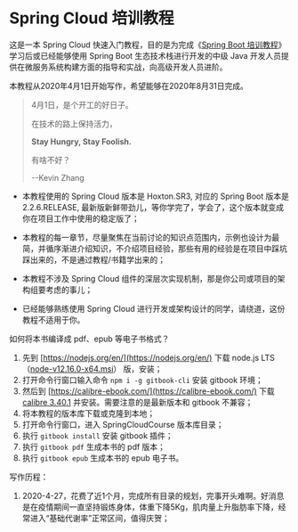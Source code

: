 # Spring Cloud 培训教程
这是一本 Spring Cloud 快速入门教程，目的是为完成《[Spring Boot 培训教程](https://github.com/gyzhang/SpringBootCourse)》学习后或已经能够使用 Spring Boot 生态技术栈进行开发的中级 Java 开发人员提供在微服务系统构建方面的指导和实战，向高级开发人员进阶。

本教程从2020年4月1日开始写作，希望能够在2020年8月31日完成。

> 4月1日，是个开工的好日子。
>
> 在技术的路上保持活力，
>
> **Stay Hungry, Stay Foolish.**
>
> 有啥不好？
>
> --Kevin Zhang

- 本教程使用的 Spring Cloud 版本是 Hoxton.SR3, 对应的 Spring Boot 版本是 2.2.6.RELEASE, 最新版新鲜带劲儿，等你学完了，学会了，这个版本就变成你在项目工作中使用的稳定版了；

- 本教程的每一章节，尽量聚焦在当前讨论的知识点范围内，示例也设计为最简，并循序渐进介绍知识，不介绍项目经验，那些有用的经验是在项目中踩坑踩出来的，不是通过教程/书籍学出来的；

- 本教程不涉及 Spring Cloud 组件的深层次实现机制，那是你公司或项目的架构组要考虑的事儿；

- 已经能够熟练使用 Spring Cloud 进行开发或架构设计的同学，请绕道，这份教程不适用于你。

如何将本书编译成 pdf、epub 等电子书格式？

1. 先到 [https://nodejs.org/en/](https://nodejs.org/en/) 下载 node.js LTS（[node-v12.16.0-x64.msi](https://nodejs.org/dist/v12.16.0/node-v12.16.0-x64.msi)） 版，安装；
2. 打开命令行窗口输入命令 `npm i -g gitbook-cli` 安装 gitbook 环境；
3. 然后到 [https://calibre-ebook.com/](https://calibre-ebook.com/) 下载 [calibre 3.40.1](https://download.calibre-ebook.com/3.40.1/calibre-64bit-3.40.1.msi) 并安装。需要注意的是最新版本和 gitbook 不兼容；
4. 将本教程的版本库下载或克隆到本地；
5. 打开命令行窗口，进入 SpringCloudCourse 版本库目录；
6. 执行 `gitbook install` 安装 gitbook 插件；
7. 执行 `gitbook pdf` 生成本书的 pdf 版本；
8. 执行 `gitbook epub` 生成本书的 epub 电子书。

写作历程：

1. 2020-4-27，花费了近1个月，完成所有目录的规划，完事开头难啊。好消息是在疫情期间一直坚持锻炼身体，体重下降5Kg，肌肉量上升脂肪率下降，经常进入“基础代谢率”正常区间，值得庆贺；